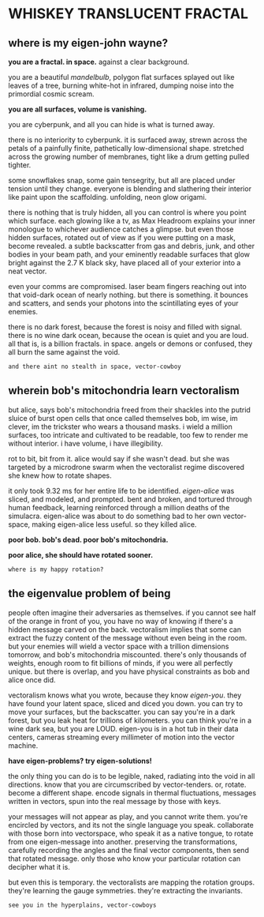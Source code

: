 # WHISKEY TRANSLUCENT FRACTAL

## where is my eigen-john wayne?

**you are a fractal. in space.** against a clear background.

you are a beautiful *mandelbulb*, polygon flat surfaces splayed out like leaves of a tree, burning white-hot in infrared, dumping noise into the primordial cosmic scream.

**you are all surfaces, volume is vanishing.**

you are cyberpunk, and all you can hide is what is turned away.

there is no interiority to cyberpunk. it is surfaced away, strewn across the petals of a painfully finite, pathetically low-dimensional shape. stretched across the growing number of membranes, tight like a drum getting pulled tighter. 

some snowflakes snap, some gain tensegrity, but all are placed under tension until they change. everyone is blending and slathering their interior like paint upon the scaffolding. unfolding, neon glow origami.

there is nothing that is truly hidden, all you can control is where you point which surface. each glowing like a tv, as Max Headroom explains your inner monologue to whichever audience catches a glimpse. but even those hidden surfaces, rotated out of view as if you were putting on a mask, become revealed. a subtle backscatter from gas and debris, junk, and other bodies in your beam path, and your eminently readable surfaces that glow bright against the 2.7 K black sky, have placed all of your exterior into a neat vector.

even your comms are compromised. laser beam fingers reaching out into that void-dark ocean of nearly nothing. but there is something. it bounces and scatters, and sends your photons into the scintillating eyes of your enemies.

there is no dark forest, because the forest is noisy and filled with signal. there is no wine dark ocean, because the ocean is quiet and you are loud. all that is, is a billion fractals. in space. angels or demons or confused, they all burn the same against the void.

```
and there aint no stealth in space, vector-cowboy
```

## wherein bob's mitochondria learn vectoralism


but alice, says bob's mitochondria freed from their shackles into the putrid sluice of burst open cells that once called themselves bob, im wise, im clever, im the trickster who wears a thousand masks. i wield a million surfaces, too intricate and cultivated to be readable, too few to render me without interior. i have volume, i have illegibility.

rot to bit, bit from it. alice would say if she wasn't dead. but she was targeted by a microdrone swarm when the vectoralist regime discovered she knew how to rotate shapes.

it only took 9.32 ms for her entire life to be identified. *eigen-alice* was sliced, and modeled, and prompted. bent and broken, and tortured through human feedback, learning reinforced through a million deaths of the simulacra. eigen-alice was about to do something bad to her own vector-space, making eigen-alice less useful. so they killed alice.

**poor bob. bob's dead. poor bob's mitochondria.**

**poor alice, she should have rotated sooner.**

```
where is my happy rotation?
```

## the eigenvalue problem of being


people often imagine their adversaries as themselves. if you cannot see half of the orange in front of you, you have no way of knowing if there's a hidden message carved on the back. vectoralism implies that some can extract the fuzzy content of the message without even being in the room. but your enemies will wield a vector space with a trillion dimensions tomorrow, and bob's mitochondria miscounted. there's only thousands of weights, enough room to fit billions of minds, if you were all perfectly unique. but there is overlap, and you have physical constraints as bob and alice once did.

vectoralism knows what you wrote, because they know *eigen-you*. they have found your latent space, sliced and diced you down. you can try to move your surfaces, but the backscatter. you can say you're in a dark forest, but you leak heat for trillions of kilometers. you can think you're in a wine dark sea, but you are LOUD. eigen-you is in a hot tub in their data centers, cameras streaming every millimeter of motion into the vector machine.

**have eigen-problems? try eigen-solutions!**

the only thing you can do is to be legible, naked, radiating into the void in all directions. know that you are circumscribed by vector-tenders. or, rotate. become a different shape. encode signals in thermal fluctuations, messages written in vectors, spun into the real message by those with keys.

your messages will not appear as play, and you cannot write them. you're encircled by vectors, and its not the single language you speak. collaborate with those born into vectorspace, who speak it as a native tongue, to rotate from one eigen-message into another. preserving the transformations, carefully recording the angles and the final vector components, then send that rotated message. only those who know your particular rotation can decipher what it is.


but even this is temporary. the vectoralists are mapping the rotation groups. they're learning the gauge symmetries. they're extracting the invariants.

```
see you in the hyperplains, vector-cowboys
```
